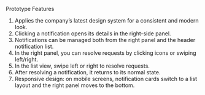 Prototype Features

1. Applies the company’s latest design system for a consistent and modern look.
2. Clicking a notification opens its details in the right-side panel.
3. Notifications can be managed both from the right panel and the header notification list.
4. In the right panel, you can resolve requests by clicking icons or swiping left/right.
5. In the list view, swipe left or right to resolve requests.
6. After resolving a notification, it returns to its normal state.
7. Responsive design: on mobile screens, notification cards switch to a list layout and the right panel moves to the bottom.

